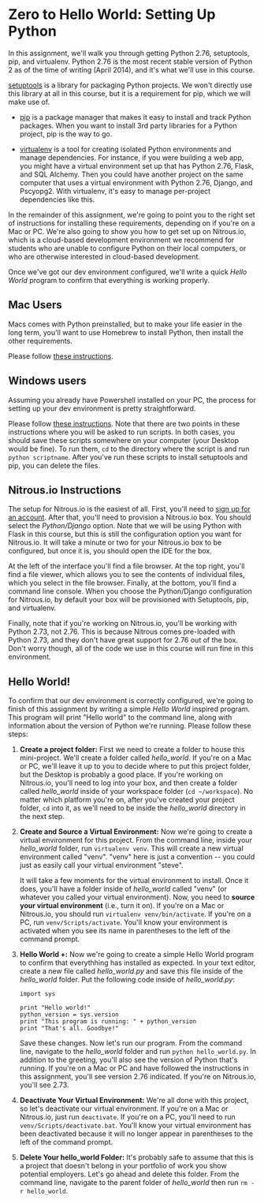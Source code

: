 [//]: <> (time: 60)
[//]: <> (type: task)

#   Zero to Hello World: Setting Up Python

In this assignment, we'll walk you through getting Python 2.76, setuptools, pip, and virtualenv. Python 2.76 is the most recent stable version of Python 2 as of the time of writing (April 2014), and it's what we'll use in this course.

[setuptools](http://pythonhosted.org//setuptools/) is a library for packaging Python projects. We won't directly use this library at all in this course, but it is a requirement for pip, which we will make use of.

*   [pip](http://www.pip-installer.org/en/latest/) is a package manager that makes it easy to install and track Python packages.  When you want to install 3rd party libraries for a Python project, pip is the way to go.

*   [virtualenv](http://www.virtualenv.org/en/latest/virtualenv.html) is a tool for creating isolated Python environments and manage dependencies. For instance, if you were building a web app, you might have a virtual environment set up that has Python 2.76, Flask, and SQL Alchemy. Then you could have another project on the same computer that uses a virtual environment with Python 2.76, Django, and Pscyopg2. With virtualenv, it's easy to manage per-project dependencies like this.

In the remainder of this assignment, we're going to point you to the right set of instructions for installing these requirements, depending on if you're on a Mac or PC. We're also going to show you how to get set up on Nitrous.io, which is a cloud-based development environment we recommend for students who are unable to configure Python on their local computers, or who are otherwise interested in cloud-based development.

Once we've got our dev environment configured, we'll write a quick *Hello World* program to confirm that everything is working properly.

## Mac Users

Macs comes with Python preinstalled, but to make your life easier in the long term, you'll want to use Homebrew to install Python, then install the other requirements.  

Please follow [these instructions](http://docs.python-guide.org/en/latest/starting/install/osx/). 

## Windows users

Assuming you already have Powershell installed on your PC, the process for setting up your dev environment is pretty straightforward.

Please follow [these instructions](http://docs.python-guide.org/en/latest/starting/install/win/). Note that there are two points in these instructions where you will be asked to run scripts. In both cases, you should save these scripts somewhere on your computer (your Desktop would be fine). To run them, `cd` to the directory where the script is and run `python scriptname`. After you've run these scripts to install setuptools and pip, you can delete the files.

## Nitrous.io Instructions

The setup for Nitrous.io is the easiest of all. First, you'll need to [sign up for an account](https://www.nitrous.io/users). After that, you'll need to provision a Nitrous.io box. You should select the *Python/Django* option. Note that we will be using Python with Flask in this course, but this is still the configuration option you want for Nitrous.io. It will take a minute or two for your Nitrous.io box to be configured, but once it is, you should open the IDE for the box.  

At the left of the interface you'll find a file browser. At the top right, you'll find a file viewer, which allows you to see the contents of individual files, which you select in the file browser. Finally, at the bottom, you'll find a command line console. When you choose the Python/Django configuration for Nitrous.io, by default your box will be provisioned with Setuptools, pip, and virtualenv. 

Finally, note that if you're working on Nitrous.io, you'll be working with Python 2.73, not 2.76. This is because Nitrous comes pre-loaded with Python 2.73, and they don't have great support for 2.76 out of the box. Don't worry though, all of the code we use in this course will run fine in this environment.


## Hello World!

To confirm that our dev environment is correctly configured, we're going to finish of this assignment by writing a simple *Hello World* inspired program. This program will print "Hello world" to the command line, along with information about the version of Python we're running. Please follow these steps:

1. 	**Create a project folder:**  First we need to create a folder to house this mini-project. We'll create a folder called *hello_world*. If you're on a Mac or PC, we'll leave it up to you to decide where to put this project folder, but the Desktop is probably a good place. If you're working on Nitrous.io, you'll need to log into your box, and then create a folder called *hello_world* inside of your workspace folder (`cd ~/workspace`). No matter which platform you're on, after you've created your project folder, `cd` into it, as we'll need to be inside the *hello_world* directory in the next step. 

2. 	**Create and Source a Virtual Environment:** Now we're going to create a virtual environment for this project. From the command line, inside your *hello_world* folder, run `virtualenv venv`. This will create a new virtual environment called "venv". "venv" here is just a convention -- you could just as easily call your virtual environment "steve". 

	It will take a few moments for the virtual environment to install. Once it does, you'll have a folder inside of *hello_world* called "venv" (or whatever you called your virtual environment). Now, you need to **source your virtual environment** (i.e., turn it on). If you're on a Mac or Nitrous.io, you should run `virtualenv venv/bin/activate`. If you're on a PC, run `venv/Scripts/activate`. You'll know your environment is activated when you see its name in parentheses to the left of the command prompt.

3. 	**Hello World +:** Now we're going to create a simple Hello World program to confirm that everythhing has installed as expected. In your text editor, create a new file called *hello_world.py* and save this file inside of the *hello_world* folder. Put the following code inside of *hello_world.py*: 

		import sys

		print "Hello world!"
		python_version = sys.version
		print "This program is running: " + python_version
		print "That's all. Goodbye!"

	Save these changes. Now let's run our program. From the command line, navigate to the *hello_world* folder and run `python hello_world.py`. In addition to the greeting, you'll also see the version of Python that's running. If you're on a Mac or PC and have followed the instructions in this assignment, you'll see version 2.76 indicated. If you're on Nitrous.io, you'll see 2.73. 


4. 	**Deactivate Your Virtual Environment:** We're all done with this project, so let's deactivate our virtual environment. If you're on a Mac or Nitrous.io, just run `deactivate`. If you're on a PC, you'll need to run `venv/Scripts/deactivate.bat`. You'll know your virtual environment has been deactivated because it will no longer appear in parentheses to the left of the command prompt.


5. 	**Delete Your hello_world Folder:** It's probably safe to assume that this is a project that doesn't belong in your portfolio of work you show potential employers. Let's go ahead and delete this folder. From the command line, navigate to the parent folder of *hello_world* then run `rm -r hello_world`. 




